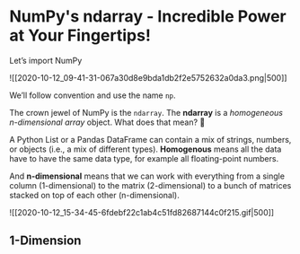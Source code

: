 # NumPy's ndarray - Incredible Power at Your Fingertips!

Let’s import NumPy

![[2020-10-12_09-41-31-067a30d8e9bda1db2f2e5752632a0da3.png|500]]

We’ll follow convention and use the name `np`.

The crown jewel of NumPy is the `ndarray`. The **ndarray** is a _homogeneous n-dimensional array_ object. What does that mean? 🤨

A Python List or a Pandas DataFrame can contain a mix of strings, numbers, or objects (i.e., a mix of different types). **Homogenous** means all the data have to have the same data type, for example all floating-point numbers.

And **n-dimensional** means that we can work with everything from a single column (1-dimensional) to the matrix (2-dimensional) to a bunch of matrices stacked on top of each other (n-dimensional).

![[2020-10-12_15-34-45-6fdebf22c1ab4c51fd82687144c0f215.gif|500]]

## 1-Dimension

